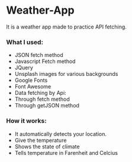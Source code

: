 # Weather-App
It is a weather app made to practice API fetching.

### What I used:

- JSON fetch method
- Javascript Fetch method
- JQuery
- Unsplash images for various backgrounds
- Google Fonts
- Font Awesome
- Data fetching by Api:
- Through fetch method
- Through getJSON method

### How it works:

- It automatically detects your location.
- Give the temperature
- Shows the state of climate
- Tells temperature in Farenheit and Celcius
